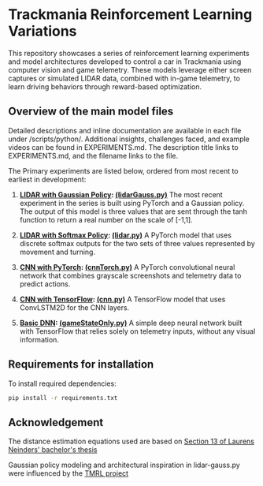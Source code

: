 # Trackmania Reinforcement Learning Variations

This repository showcases a series of reinforcement learning experiments and model architectures developed to control a car in Trackmania using computer vision and game telemetry. These models leverage either screen captures or simulated LIDAR data, combined with in-game telemetry, to learn driving behaviors through reward-based optimization.

## Overview of the main model files
Detailed descriptions and inline documentation are available in each file under /scripts/python/.
Additional insights, challenges faced, and example videos can be found in EXPERIMENTS.md.
The description title links to EXPERIMENTS.md, and the filename links to the file.

The Primary experiments are listed below, ordered from most recent to earliest in development:

1. **[LIDAR with Gaussian Policy](/EXPERIMENTS.md#lidar-with-gaussian-policy--lidargausspy):  [(lidarGauss.py)](/Scripts/Python/lidarGauss.py)**
The most recent experiment in the series is built using PyTorch and a Gaussian policy. The output of this model is three values that are sent through the tanh function to return a real number on the scale of [-1,1].

2. **[LIDAR with Softmax Policy](/EXPERIMENTS.md#lidar-with-softmax-policy--lidarpy):  [(lidar.py)](/Scripts/Python/lidar.py)**
A PyTorch model that uses discrete softmax outputs for the two sets of three values represented by movement and turning.

3. **[CNN with PyTorch](/EXPERIMENTS.md#cnn-with-pytorch--cnntorchpy):  [(cnnTorch.py)](/Scripts/Python/cnnTorch.py)**
A PyTorch convolutional neural network that combines grayscale screenshots and telemetry data to predict actions.

4. **[CNN with TensorFlow](/EXPERIMENTS.md#cnn-with-tensorflow--cnnpy):  [(cnn.py)](/Scripts/Python/cnn.py)**
A TensorFlow model that uses ConvLSTM2D for the CNN layers.

5. **[Basic DNN](/EXPERIMENTS.md#basic-dnn--gamestatesonlypy):  [(gameStateOnly.py)](/Scripts/Python/gameStateOnly.py)**
A simple deep neural network built with TensorFlow that relies solely on telemetry inputs, without any visual information.

## Requirements for installation

To install required dependencies:

```bash
pip install -r requirements.txt

```

## Acknowledgement

The distance estimation equations used are based on [Section 13 of Laurens Neinders' bachelor's thesis](https://essay.utwente.nl/96153/1/Neinders_BA_EEMCS.pdf)

Gaussian policy modeling and architectural inspiration in lidar-gauss.py were influenced by the [TMRL project](https://github.com/trackmania-rl/tmrl/tree/master)
